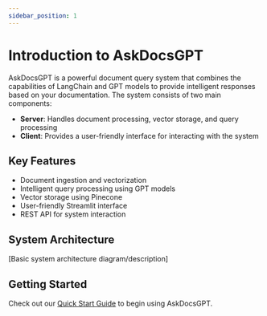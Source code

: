 ```yaml
---
sidebar_position: 1
---
```


# Introduction to AskDocsGPT

AskDocsGPT is a powerful document query system that combines the capabilities of LangChain and GPT models to provide intelligent responses based on your documentation. The system consists of two main components:

- **Server**: Handles document processing, vector storage, and query processing
- **Client**: Provides a user-friendly interface for interacting with the system

## Key Features

- Document ingestion and vectorization
- Intelligent query processing using GPT models
- Vector storage using Pinecone
- User-friendly Streamlit interface
- REST API for system interaction

## System Architecture

[Basic system architecture diagram/description]

## Getting Started

Check out our [Quick Start Guide](getting-started/quickstart) to begin using AskDocsGPT.
